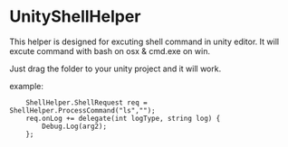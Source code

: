 # UnityShellHelper

This helper is designed for excuting shell command in unity editor.
It will excute command with bash on osx & cmd.exe on win.

Just drag the folder to your unity project and it will work.


example:

		ShellHelper.ShellRequest req = ShellHelper.ProcessCommand("ls","");
		req.onLog += delegate(int logType, string log) {
			Debug.Log(arg2);
		}; 
		
		
